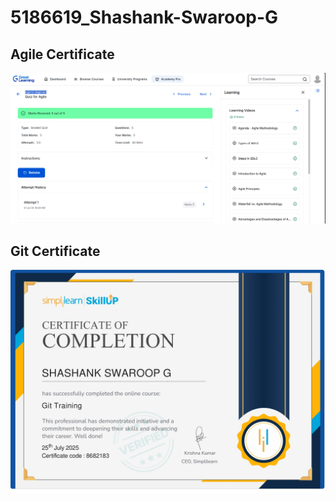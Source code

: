 # 5186619_Shashank-Swaroop-G
## Agile Certificate
![image alt](https://github.com/Shashankswaroop/5186619_Shashank-Swaroop-G/blob/main/SDLC/Agile.png?raw=true)
## Git Certificate
![image alt](https://github.com/Shashankswaroop/5186619_Shashank-Swaroop-G/blob/main/Git%20Certificate/Git%20Simplilearn%20certificate/Git%20training_Certificate_page-0001.jpg?raw=true)
